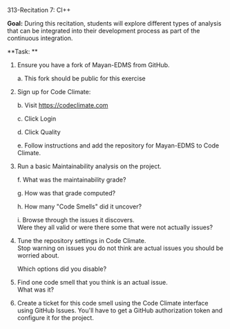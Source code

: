 313-Recitation 7: CI++

**Goal:** During this recitation, students will explore different types
of analysis that can be integrated into their development process as
part of the continuous integration.

**Task: **

1.  Ensure you have a fork of Mayan-EDMS from GitHub.

    a.  This fork should be public for this exercise

2.  Sign up for Code Climate:

    b.  Visit https://codeclimate.com

    c.  Click Login

    d.  Click Quality

    e.  Follow instructions and add the repository for Mayan-EDMS to
        Code Climate.

3.  Run a basic Maintainability analysis on the project.

    f.  What was the maintainability grade?

    g.  How was that grade computed?

    h.  How many \"Code Smells\" did it uncover?

    i.  Browse through the issues it discovers.\
        Were they all valid or were there some that were not actually
        issues?

4.  Tune the repository settings in Code Climate.\
    Stop warning on issues you do not think are actual issues you should
    be worried about.

    Which options did you disable?

5.  Find one code smell that you think is an actual issue.\
    What was it?

6.  Create a ticket for this code smell using the Code Climate interface
    using GitHub Issues. You\'ll have to get a GitHub authorization
    token and configure it for the project.
